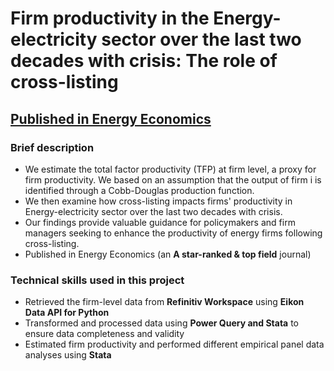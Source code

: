 # Firm productivity in the Energy-electricity sector over the last two decades with crisis: The role of cross-listing
## <a href="https://doi.org/10.1016/j.eneco.2024.107309">Published in Energy Economics</a>

### Brief description
- We estimate the total factor productivity (TFP) at firm level, a proxy for firm productivity. We based on an assumption that the output of firm i is identified through a Cobb-Douglas production function.
- We then examine how cross-listing impacts firms' productivity in Energy-electricity sector over the last two decades with crisis.
- Our findings provide valuable guidance for policymakers and firm managers seeking to enhance the productivity of energy firms following cross-listing. 
- Published in Energy Economics (an **A star-ranked & top field** journal)

### Technical skills used in this project
- Retrieved the firm-level data from **Refinitiv Workspace** using **Eikon Data API for Python**
- Transformed and processed data using **Power Query and Stata** to ensure data completeness and validity
- Estimated firm productivity and performed different empirical panel data analyses using **Stata**



